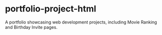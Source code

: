 # portfolio-project-html
A portfolio showcasing web development projects, including Movie Ranking and Birthday Invite pages.
